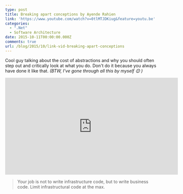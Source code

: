 ```yaml
---
type: post
title: Breaking apart conceptions by Ayende Rahien
link: 'https://www.youtube.com/watch?v=0tlMTJDKiug&feature=youtu.be'
categories:
  - ".Net"
  - Software Architecture
date: 2015-10-11T00:00:00.000Z
comments: true
url: /blog/2015/10/link-vid-breaking-apart-conceptions
---
```

Cool guy talking about the cost of abstractions and why you should often step out and critically look at what you do. Don't do it because you always have done it like that. _(BTW, I've gone through all this by myself :blush: )_

<iframe width="560" height="315" src="https://www.youtube.com/embed/0tlMTJDKiug" frameborder="0" allowfullscreen="allowfullscreen"> </iframe>

> Your job is not to write infrastructure code, but to write business code. Limit infrastructural code at the max.
